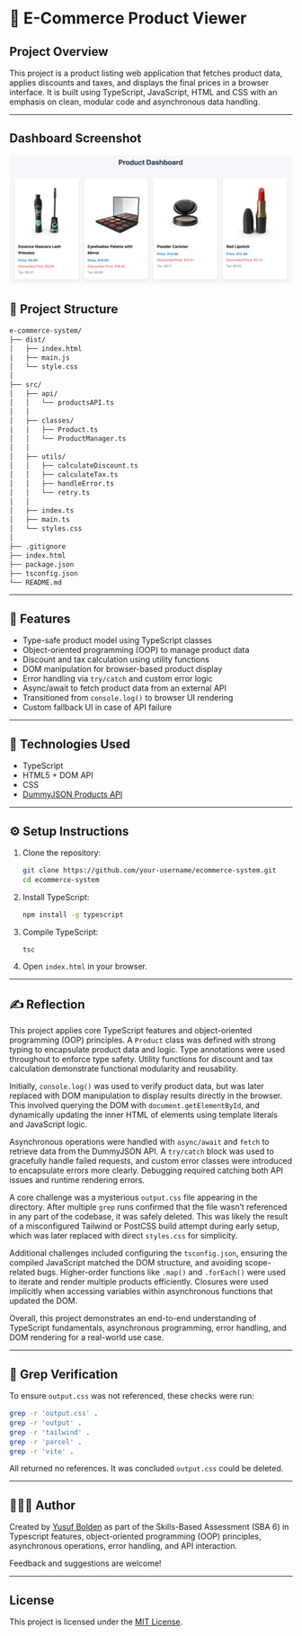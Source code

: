 # 🛒 E-Commerce Product Viewer

## Project Overview

This project is a product listing web application that fetches product data, applies discounts and taxes, and displays the final prices in a browser interface. It is built using TypeScript, JavaScript, HTML and CSS with an emphasis on clean, modular code and asynchronous data handling.

---

## Dashboard Screenshot

![](./src/images/dashboard.png)

## 📁 Project Structure

```
e-commerce-system/
├── dist/
│   ├── index.html
│   ├── main.js
│   └── style.css
│
├── src/
│   ├── api/
│   │   └── productsAPI.ts
│   │
│   ├── classes/
│   │   ├── Product.ts
│   │   └── ProductManager.ts
│   │
│   ├── utils/
│   │   ├── calculateDiscount.ts
│   │   ├── calculateTax.ts
│   │   ├── handleError.ts
│   │   └── retry.ts
│   │
│   ├── index.ts
│   ├── main.ts
│   └── styles.css
│
├── .gitignore
├── index.html
├── package.json
├── tsconfig.json
└── README.md
```
---

## 🧠 Features

- Type-safe product model using TypeScript classes
- Object-oriented programming (OOP) to manage product data
- Discount and tax calculation using utility functions
- DOM manipulation for browser-based product display
- Error handling via `try/catch` and custom error logic
- Async/await to fetch product data from an external API
- Transitioned from `console.log()` to browser UI rendering
- Custom fallback UI in case of API failure

---

## 🔧 Technologies Used

- TypeScript
- HTML5 + DOM API
- CSS
- [DummyJSON Products API](https://dummyjson.com/docs/products) 

---

## ⚙️ Setup Instructions

1. Clone the repository:
   ```bash
   git clone https://github.com/your-username/ecommerce-system.git
   cd ecommerce-system
   ```

2. Install TypeScript:
   ```bash
   npm install -g typescript
   ```

3. Compile TypeScript:
   ```bash
   tsc
   ```

4. Open `index.html` in your browser.

---

## ✍️ Reflection

This project applies core TypeScript features and object-oriented programming (OOP) principles. A `Product` class was defined with strong typing to encapsulate product data and logic. Type annotations were used throughout to enforce type safety. Utility functions for discount and tax calculation demonstrate functional modularity and reusability.

Initially, `console.log()` was used to verify product data, but was later replaced with DOM manipulation to display results directly in the browser. This involved querying the DOM with `document.getElementById`, and dynamically updating the inner HTML of elements using template literals and JavaScript logic.

Asynchronous operations were handled with `async/await` and `fetch` to retrieve data from the DummyJSON API. A `try/catch` block was used to gracefully handle failed requests, and custom error classes were introduced to encapsulate errors more clearly. Debugging required catching both API issues and runtime rendering errors.

A core challenge was a mysterious `output.css` file appearing in the directory. After multiple `grep` runs confirmed that the file wasn’t referenced in any part of the codebase, it was safely deleted. This was likely the result of a misconfigured Tailwind or PostCSS build attempt during early setup, which was later replaced with direct `styles.css` for simplicity.

Additional challenges included configuring the `tsconfig.json`, ensuring the compiled JavaScript matched the DOM structure, and avoiding scope-related bugs. Higher-order functions like `.map()` and `.forEach()` were used to iterate and render multiple products efficiently. Closures were used implicitly when accessing variables within asynchronous functions that updated the DOM.

Overall, this project demonstrates an end-to-end understanding of TypeScript fundamentals, asynchronous programming, error handling, and DOM rendering for a real-world use case.

---

## 🧪 Grep Verification

To ensure `output.css` was not referenced, these checks were run:

```bash
grep -r 'output.css' .
grep -r 'output' .
grep -r 'tailwind' .
grep -r 'parcel' .
grep -r 'vite' .
```

All returned no references. It was concluded `output.css` could be deleted.

---

## 🧑🏿‍💻 Author

Created by [Yusuf Bolden](https://github.com/YusufBolden) as part of the Skills-Based Assessment (SBA 6) in Typescript features, object-oriented programming (OOP) principles, asynchronous operations, error handling, and API interaction.

Feedback and suggestions are welcome!

---

## License

This project is licensed under the [MIT License](https://opensource.org/licenses/MIT).
